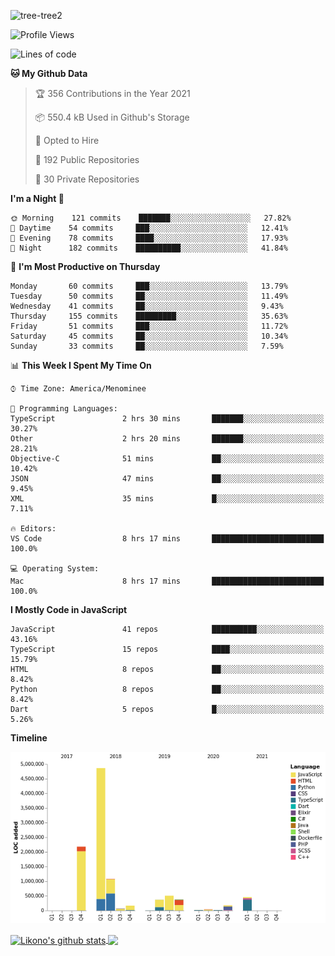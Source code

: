![tree-tree2](https://user-images.githubusercontent.com/15727947/99866266-688a6380-2b75-11eb-958b-273006b198d8.jpg)


<!--START_SECTION:waka-->
![Profile Views](http://img.shields.io/badge/Profile%20Views-2-blue)

![Lines of code](https://img.shields.io/badge/From%20Hello%20World%20I%27ve%20Written-10.3%20million%20lines%20of%20code-blue)

**🐱 My Github Data** 

> 🏆 356 Contributions in the Year 2021
 > 
> 📦 550.4 kB Used in Github's Storage 
 > 
> 💼 Opted to Hire
 > 
> 📜 192 Public Repositories 
 > 
> 🔑 30 Private Repositories  
 > 
**I'm a Night 🦉** 

```text
🌞 Morning    121 commits    ███████░░░░░░░░░░░░░░░░░░   27.82% 
🌆 Daytime    54 commits     ███░░░░░░░░░░░░░░░░░░░░░░   12.41% 
🌃 Evening    78 commits     ████░░░░░░░░░░░░░░░░░░░░░   17.93% 
🌙 Night      182 commits    ██████████░░░░░░░░░░░░░░░   41.84%

```
📅 **I'm Most Productive on Thursday** 

```text
Monday       60 commits     ███░░░░░░░░░░░░░░░░░░░░░░   13.79% 
Tuesday      50 commits     ██░░░░░░░░░░░░░░░░░░░░░░░   11.49% 
Wednesday    41 commits     ██░░░░░░░░░░░░░░░░░░░░░░░   9.43% 
Thursday     155 commits    █████████░░░░░░░░░░░░░░░░   35.63% 
Friday       51 commits     ███░░░░░░░░░░░░░░░░░░░░░░   11.72% 
Saturday     45 commits     ██░░░░░░░░░░░░░░░░░░░░░░░   10.34% 
Sunday       33 commits     ██░░░░░░░░░░░░░░░░░░░░░░░   7.59%

```


📊 **This Week I Spent My Time On** 

```text
⌚︎ Time Zone: America/Menominee

💬 Programming Languages: 
TypeScript               2 hrs 30 mins       ███████░░░░░░░░░░░░░░░░░░   30.27% 
Other                    2 hrs 20 mins       ███████░░░░░░░░░░░░░░░░░░   28.21% 
Objective-C              51 mins             ██░░░░░░░░░░░░░░░░░░░░░░░   10.42% 
JSON                     47 mins             ██░░░░░░░░░░░░░░░░░░░░░░░   9.45% 
XML                      35 mins             █░░░░░░░░░░░░░░░░░░░░░░░░   7.11%

🔥 Editors: 
VS Code                  8 hrs 17 mins       █████████████████████████   100.0%

💻 Operating System: 
Mac                      8 hrs 17 mins       █████████████████████████   100.0%

```

**I Mostly Code in JavaScript** 

```text
JavaScript               41 repos            ██████████░░░░░░░░░░░░░░░   43.16% 
TypeScript               15 repos            ████░░░░░░░░░░░░░░░░░░░░░   15.79% 
HTML                     8 repos             ██░░░░░░░░░░░░░░░░░░░░░░░   8.42% 
Python                   8 repos             ██░░░░░░░░░░░░░░░░░░░░░░░   8.42% 
Dart                     5 repos             █░░░░░░░░░░░░░░░░░░░░░░░░   5.26%

```


**Timeline**

![Chart not found](https://raw.githubusercontent.com/ianlikono/ianlikono/main/charts/bar_graph.png) 


<!--END_SECTION:waka-->


<a href="https://github.com/ianlikono">
  <img align="center" src="https://github-readme-stats.anuraghazra1.vercel.app/api?username=ianlikono&show_icons=true&include_all_commits=true&theme=material-palenight" alt="Likono's github stats" />
</a>
<a href="https://github.com/ianlikono">
  <img align="center" src="https://github-readme-stats.anuraghazra1.vercel.app/api/top-langs/?username=ianlikono&layout=compact&theme=material-palenight" />
</a>


